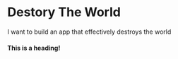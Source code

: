 # Destory The World
I want to build an app that effectively destroys the world

#### This is a heading!
